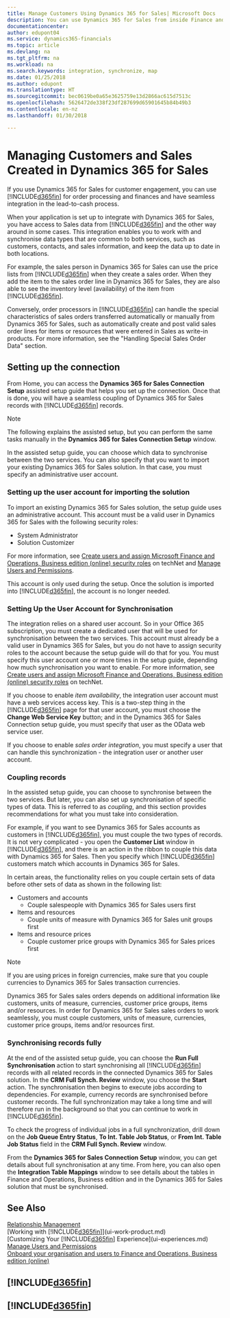 ```yaml
---
title: Manage Customers Using Dynamics 365 for Sales| Microsoft Docs
description: You can use Dynamics 365 for Sales from inside Finance and Operations, Business edition to map data and have seamless integration and synchronisation in the lead-to-cash process.
documentationcenter: 
author: edupont04
ms.service: dynamics365-financials
ms.topic: article
ms.devlang: na
ms.tgt_pltfrm: na
ms.workload: na
ms.search.keywords: integration, synchronize, map
ms.date: 01/25/2018
ms.author: edupont
ms.translationtype: HT
ms.sourcegitcommit: bec0619be0a65e3625759e13d2866ac615d7513c
ms.openlocfilehash: 5626472de338f23df287699d65901645b84b49b3
ms.contentlocale: en-nz
ms.lasthandoff: 01/30/2018

---
```

# <a name="managing-customers-and-sales-created-in-dynamics-365-for-sales"></a>Managing Customers and Sales Created in Dynamics 365 for Sales
If you use Dynamics 365 for Sales for customer engagement, you can use [!INCLUDE[d365fin](includes/d365fin_md.md)] for order processing and finances and have seamless integration in the lead-to-cash process.

When your application is set up to integrate with Dynamics 365 for Sales, you have access to Sales data from [!INCLUDE[d365fin](includes/d365fin_md.md)] and the other way around in some cases. This integration enables you to work with and synchronise data types that are common to both services, such as customers, contacts, and sales information, and keep the data up to date in both locations.  

For example, the sales person in Dynamics 365 for Sales can use the price lists from [!INCLUDE[d365fin](includes/d365fin_md.md)] when they create a sales order. When they add the item to the sales order line in Dynamics 365 for Sales, they are also able to see the inventory level (availability) of the item from [!INCLUDE[d365fin](includes/d365fin_md.md)].

Conversely, order processors in [!INCLUDE[d365fin](includes/d365fin_md.md)] can handle the special characteristics of sales orders transferred automatically or manually from Dynamics 365 for Sales, such as automatically create and post valid sales order lines for items or resources that were entered in Sales as write-in products. For more information, see the "Handling Special Sales Order Data" section.  

## <a name="setting-up-the-connection"></a>Setting up the connection
From Home, you can access the **Dynamics 365 for Sales Connection Setup** assisted setup guide that helps you set up the connection. Once that is done, you will have a seamless coupling of Dynamics 365 for Sales records with [!INCLUDE[d365fin](includes/d365fin_md.md)] records.  

> [!NOTE]  
>   The following explains the assisted setup, but you can perform the same tasks manually in the **Dynamics 365 for Sales Connection Setup** window.

In the assisted setup guide, you can choose which data to synchronise between the two services. You can also specify that you want to import your existing Dynamics 365 for Sales solution. In that case, you must specify an administrative user account.

### <a name="setting-up-the-user-account-for-importing-the-solution"></a>Setting up the user account for importing the solution
To import an existing Dynamics 365 for Sales solution, the setup guide uses an administrative account. This account must be a valid user in Dynamics 365 for Sales with the following security roles:

* System Administrator  
* Solution Customizer  

For more information, see [Create users and assign Microsoft Finance and Operations, Business edition (online) security roles](https://technet.microsoft.com/library/jj191623.aspx) on techNet and [Manage Users and Permissions](ui-how-users-permissions.md).  

This account is only used during the setup. Once the solution is imported into [!INCLUDE[d365fin](includes/d365fin_md.md)], the account is no longer needed.

### <a name="setting-up-the-user-account-for-synchronization"></a>Setting Up the User Account for Synchronisation
The integration relies on a shared user account. So in your Office 365 subscription, you must create a dedicated user that will be used for synchronisation between the two services. This account must already be a valid user in Dynamics 365 for Sales, but you do not have to assign security roles to the account because the setup guide will do that for you. You must specify this user account one or more times in the setup guide, depending how much synchronisation you want to enable. For more information, see [Create users and assign Microsoft Finance and Operations, Business edition (online) security roles](https://technet.microsoft.com/library/jj191623.aspx) on techNet.

If you choose to enable *item availability*, the integration user account must have a web services access key. This is a two-step thing in the [!INCLUDE[d365fin](includes/d365fin_md.md)] page for that user account, you must choose the **Change Web Service Key** button; and in the Dynamics 365 for Sales Connection setup guide, you must specify that user as the OData web service user.

If you choose to enable *sales order integration*, you must specify a user that can handle this synchronization - the integration user or another user account.

### <a name="coupling-records"></a>Coupling records
In the assisted setup guide, you can choose to synchronise between the two services. But later, you can also set up synchronisation of specific types of data. This is referred to as *coupling*, and this section provides recommendations for what you must take into consideration.

For example, if you want to see Dynamics 365 for Sales accounts as customers in [!INCLUDE[d365fin](includes/d365fin_md.md)], you must couple the two types of records. It is not very complicated - you open the **Customer List** window in [!INCLUDE[d365fin](includes/d365fin_md.md)], and there is an action in the ribbon to couple this data with Dynamics 365 for Sales. Then you specify which [!INCLUDE[d365fin](includes/d365fin_md.md)] customers match which accounts in Dynamics 365 for Sales.

In certain areas, the functionality relies on you couple certain sets of data before other sets of data as shown in the following list:

* Customers and accounts  
  * Couple salespeople with Dynamics 365 for Sales users first  
* Items and resources  
  * Couple units of measure with Dynamics 365 for Sales unit groups first  
* Items and resource prices  
  * Couple customer price groups with Dynamics 365 for Sales prices first  

> [!NOTE]  
>   If you are using prices in foreign currencies, make sure that you couple currencies to Dynamics 365 for Sales transaction currencies.

Dynamics 365 for Sales sales orders depends on additional information like customers, units of measure, currencies, customer price groups, items and/or resources. In order for Dynamics 365 for Sales sales orders to work seamlessly, you must couple customers, units of measure, currencies, customer price groups, items and/or resources first.

### <a name="synchronizing-records-fully"></a>Synchronising records fully
At the end of the assisted setup guide, you can choose the **Run Full Synchronisation** action to start synchronising all [!INCLUDE[d365fin](includes/d365fin_md.md)] records with all related records in the connected Dynamics 365 for Sales solution. In the **CRM Full Synch. Review** window, you choose the **Start** action. The synchronisation then begins to execute jobs according to dependencies. For example, currency records are synchronised before customer records. The full synchronization may take a long time and will therefore run in the background so that you can continue to work in [!INCLUDE[d365fin](includes/d365fin_md.md)].

To check the progress of individual jobs in a full synchronization, drill down on the **Job Queue Entry Status**, **To Int. Table Job Status**, or **From Int. Table Job Status** field in the **CRM Full Synch. Review** window.

From the **Dynamics 365 for Sales Connection Setup** window, you can get details about full synchronisation at any time. From here, you can also open the **Integration Table Mappings** window to see details about the tables in Finance and Operations, Business edition and in the Dynamics 365 for Sales solution that must be synchronised.

## <a name="see-also"></a>See Also
[Relationship Management](marketing-relationship-management.md)  
[Working with [!INCLUDE[d365fin](includes/d365fin_md.md)]](ui-work-product.md)  
[Customizing Your [!INCLUDE[d365fin](includes/d365fin_md.md)] Experience](ui-experiences.md)  
[Manage Users and Permissions](ui-how-users-permissions.md)    
[Onboard your organisation and users to Finance and Operations, Business edition (online)](https://www.microsoft.com/en-US/Dynamics/crm-customer-center/onboard-your-organization-and-users-to-dynamics-365-online.aspx)  

## [!INCLUDE[d365fin](includes/free_trial_md.md)]  
## [!INCLUDE[d365fin](includes/training_link_md.md)]

